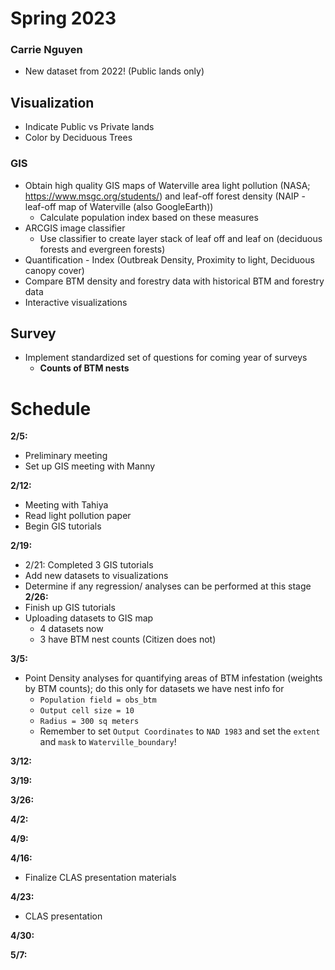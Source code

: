 # Spring 2023
### Carrie Nguyen

- New dataset from 2022! (Public lands only)
## Visualization
- Indicate Public vs Private lands
- Color by Deciduous Trees
### GIS
- Obtain high quality GIS maps of Waterville area light pollution (NASA; https://www.msgc.org/students/) and leaf-off forest density (NAIP - leaf-off map of Waterville (also GoogleEarth))
  - Calculate population index based on these measures
- ARCGIS image classifier 
  - Use classifier to create layer stack of leaf off and leaf on (deciduous forests and evergreen forests)
- Quantification - Index (Outbreak Density, Proximity to light, Deciduous canopy cover)
- Compare BTM density and forestry data with historical BTM and forestry data
- Interactive visualizations

## Survey
- Implement standardized set of questions for coming year of surveys
  - **Counts of BTM nests**

# Schedule
**2/5:**
- Preliminary meeting
- Set up GIS meeting with Manny

**2/12:**
- Meeting with Tahiya
- Read light pollution paper
- Begin GIS tutorials

**2/19:**
- 2/21: Completed 3 GIS tutorials
- Add new datasets to visualizations
- Determine if any regression/ analyses can be performed at this stage
**2/26:**
- Finish up GIS tutorials
- Uploading datasets to GIS map
  - 4 datasets now
  - 3 have BTM nest counts (Citizen does not)

**3/5:**
- Point Density analyses for quantifying areas of BTM infestation (weights by BTM counts); do this only for datasets we have nest info for
  - `Population field = obs_btm`
  -  `Output cell size = 10`
  -  `Radius = 300 sq meters`
  -  Remember to set `Output Coordinates` to `NAD 1983` and set the `extent` and `mask` to `Waterville_boundary`!

**3/12:**

**3/19:**

**3/26:**

**4/2:**

**4/9:**

**4/16:**
- Finalize CLAS presentation materials

**4/23:**
- CLAS presentation

**4/30:**

**5/7:**
